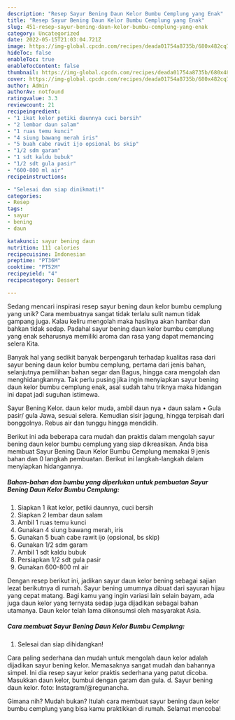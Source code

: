 ```yaml
---
description: "Resep Sayur Bening Daun Kelor Bumbu Cemplung yang Enak"
title: "Resep Sayur Bening Daun Kelor Bumbu Cemplung yang Enak"
slug: 451-resep-sayur-bening-daun-kelor-bumbu-cemplung-yang-enak
category: Uncategorized
date: 2022-05-15T21:03:04.721Z
image: https://img-global.cpcdn.com/recipes/deada01754a8735b/680x482cq70/sayur-bening-daun-kelor-bumbu-cemplung-foto-resep-utama.jpg
hideToc: false
enableToc: true
enableTocContent: false
thumbnail: https://img-global.cpcdn.com/recipes/deada01754a8735b/680x482cq70/sayur-bening-daun-kelor-bumbu-cemplung-foto-resep-utama.jpg
cover: https://img-global.cpcdn.com/recipes/deada01754a8735b/680x482cq70/sayur-bening-daun-kelor-bumbu-cemplung-foto-resep-utama.jpg
author: Admin
authorAv: notfound
ratingvalue: 3.3
reviewcount: 21
recipeingredient:
- "1 ikat kelor petiki daunnya cuci bersih"
- "2 lembar daun salam"
- "1 ruas temu kunci"
- "4 siung bawang merah iris"
- "5 buah cabe rawit ijo opsional bs skip"
- "1/2 sdm garam"
- "1 sdt kaldu bubuk"
- "1/2 sdt gula pasir"
- "600-800 ml air"
recipeinstructions:

- "Selesai dan siap dinikmati!"
categories:
- Resep
tags:
- sayur
- bening
- daun

katakunci: sayur bening daun 
nutrition: 111 calories
recipecuisine: Indonesian
preptime: "PT36M"
cooktime: "PT52M"
recipeyield: "4"
recipecategory: Dessert

---
```





Sedang mencari inspirasi resep sayur bening daun kelor bumbu cemplung yang unik? Cara membuatnya sangat tidak terlalu sulit namun tidak gampang juga. Kalau keliru mengolah maka hasilnya akan hambar dan bahkan tidak sedap. Padahal sayur bening daun kelor bumbu cemplung yang enak seharusnya memiliki aroma dan rasa yang dapat memancing selera Kita.





Banyak hal yang sedikit banyak berpengaruh terhadap kualitas rasa dari sayur bening daun kelor bumbu cemplung, pertama dari jenis bahan, selanjutnya pemilihan bahan segar dan Bagus, hingga cara mengolah dan menghidangkannya. Tak perlu pusing jika ingin menyiapkan sayur bening daun kelor bumbu cemplung enak,      asal sudah tahu triknya maka hidangan ini dapat jadi suguhan istimewa.














Sayur Bening Kelor. daun kelor muda, ambil daun nya • daun salam • Gula pasir/ gula Jawa, sesuai selera. Kemudian sisir jagung, hingga terpisah dari bonggolnya. Rebus air dan tunggu hingga mendidih.






Berikut ini ada beberapa cara mudah dan praktis dalam mengolah sayur bening daun kelor bumbu cemplung yang siap dikreasikan. Anda bisa membuat Sayur Bening Daun Kelor Bumbu Cemplung memakai 9 jenis bahan dan 0 langkah pembuatan. Berikut ini langkah-langkah dalam menyiapkan hidangannya.

<!--inarticleads1-->

##### Bahan-bahan dan bumbu yang diperlukan untuk pembuatan Sayur Bening Daun Kelor Bumbu Cemplung:

1. Siapkan 1 ikat kelor, petiki daunnya, cuci bersih
1. Siapkan 2 lembar daun salam
1. Ambil 1 ruas temu kunci
1. Gunakan 4 siung bawang merah, iris
1. Gunakan 5 buah cabe rawit ijo (opsional, bs skip)
1. Gunakan 1/2 sdm garam
1. Ambil 1 sdt kaldu bubuk
1. Persiapkan 1/2 sdt gula pasir
1. Gunakan 600-800 ml air


Dengan resep berikut ini, jadikan sayur daun kelor bening sebagai sajian lezat berikutnya di rumah. Sayur bening umumnya dibuat dari sayuran hijau yang cepat matang. Bagi kamu yang ingin variasi lain selain bayam, ada juga daun kelor yang ternyata sedap juga dijadikan sebagai bahan utamanya. Daun kelor telah lama dikonsumsi oleh masyarakat Asia. 

<!--inarticleads2-->

##### Cara membuat Sayur Bening Daun Kelor Bumbu Cemplung:


1. Selesai dan siap dihidangkan!

Cara paling sederhana dan mudah untuk mengolah daun kelor adalah dijadikan sayur bening kelor. Memasaknya sangat mudah dan bahannya simpel. Ini dia resep sayur kelor praktis sederhana yang patut dicoba. Masukkan daun kelor, bumbui dengan garam dan gula. d. Sayur bening daun kelor. foto: Instagram/@regunancha. 

Gimana nih? Mudah bukan? Itulah cara membuat sayur bening daun kelor bumbu cemplung yang bisa kamu praktikkan di rumah. Selamat mencoba!
